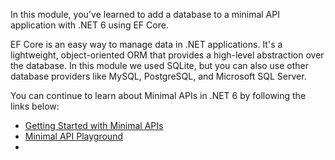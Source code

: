 In this module, you've learned to add a database to a minimal API application with .NET 6 using EF Core.

EF Core is an easy way to manage data in .NET applications. It's a lightweight, object-oriented ORM that provides a high-level abstraction over the database. In this module we used SQLite, but you can also use other database providers like MySQL, PostgreSQL, and Microsoft SQL Server.

You can continue to learn about Minimal APIs in .NET 6 by following the links below:

- [Getting Started with Minimal APIs](https://minimal-apis.github.io/)
- [Minimal API Playground](https://github.com/DamianEdwards/MinimalApiPlayground)
- 